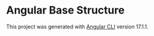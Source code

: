 # Angular Base Structure

This project was generated with [Angular CLI](https://github.com/angular/angular-cli) version 17.1.1.
